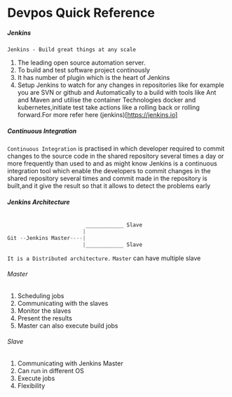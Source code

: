 # Devpos Quick Reference

##### Jenkins #####

`Jenkins - Build great things at any scale` 
1. The leading open source automation server.
2. To build and test software project continously
3. It has number of plugin which is the heart of Jenkins
4. Setup Jenkins to watch for any changes in repositories like for example you are SVN or github and Automatically to a build with tools like Ant  and Maven and utilise the container Technologies docker and kubernetes,initiate test take actions like a rolling back or rolling forward.For more refer here (jenkins)[https://jenkins.io]

##### Continuous Integration #####

`Continuous Integration` is practised in which developer required to commit changes to the source code in the shared repository several times a day or more frequently than used to and as might know Jenkins is a continuous integration tool which enable the developers to commit changes in the shared repository several times and commit made in the repository is built,and it give the result so that it allows to detect the problems early

##### Jenkins Architecture #####

```cpp

                         ____________ Slave
                        |                
Git --Jenkins Master----|
                        |____________ Slave

```

`It is a Distributed architecture.`
`Master` can have multiple slave

###### Master ######

1. Scheduling jobs
2. Communicating with the slaves
3. Monitor the slaves
4. Present the results
5. Master can also execute build jobs

###### Slave ######

1. Communicating with Jenkins Master
2. Can run in different OS
3. Execute jobs
4. Flexibility
